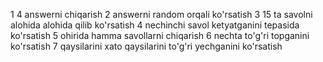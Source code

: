 1 4 answerni chiqarish
2 answerni random orqali ko'rsatish
3 15 ta savolni alohida alohida qilib ko'rsatish
4 nechinchi savol ketyatganini tepasida ko'rsatish
5 ohirida hamma savollarni chiqarish
6 nechta to'g'ri topganini ko'rsatish
7 qaysilarini xato qaysilarini to'g'ri yechganini ko'rsatish
